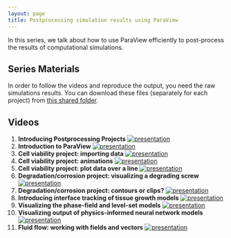 ```yaml
---
layout: page
title: Postprocessing simulation results using ParaView
---
```


In this series, we talk about how to use ParaView efficiently to post-process the results of computational simulations.

## Series Materials

In order to follow the videos and reproduce the output, you need the raw simulations results. You can download these files (separately for each project) from [this shared folder](https://drive.google.com/drive/folders/1emHuLLkXBkJoCii_4obBy9PNRlK7n1Vq?usp=sharing).

## Videos

1. **Introducing Postprocessing Projects**
[![presentation](http://img.youtube.com/vi/AFkeKoq4SXo/0.jpg)](https://www.youtube.com/watch?v=AFkeKoq4SXo)
2. **Introduction to ParaView**
[![presentation](http://img.youtube.com/vi/1HiTOdO_bus/0.jpg)](https://www.youtube.com/watch?v=1HiTOdO_bus)
3. **Cell viability project: importing data**
[![presentation](http://img.youtube.com/vi/4AGbfs9vFSQ/0.jpg)](https://www.youtube.com/watch?v=4AGbfs9vFSQ)
4. **Cell viability project: animations**
[![presentation](http://img.youtube.com/vi/1QbcKxrAaKQ/0.jpg)](https://www.youtube.com/watch?v=1QbcKxrAaKQ)
5. **Cell viability project: plot data over a line**
[![presentation](http://img.youtube.com/vi/tGi-jk2UE2U/0.jpg)](https://www.youtube.com/watch?v=tGi-jk2UE2U)
6. **Degradation/corrosion project: visualizing a degrading screw**
[![presentation](http://img.youtube.com/vi/yeBPGwP3L80/0.jpg)](https://www.youtube.com/watch?v=yeBPGwP3L80)
7. **Degradation/corrosion project: contours or clips?**
[![presentation](http://img.youtube.com/vi/Sz-eBML2pxs/0.jpg)](https://www.youtube.com/watch?v=Sz-eBML2pxs)
8. **Introducing interface tracking of tissue growth models**
[![presentation](http://img.youtube.com/vi/cA6W_0ptpl8/0.jpg)](https://www.youtube.com/watch?v=cA6W_0ptpl8)
9. **Visualizing the phase-field and level-set models**
[![presentation](http://img.youtube.com/vi/keWy6WVHwmg/0.jpg)](https://www.youtube.com/watch?v=keWy6WVHwmg)
10. **Visualizing output of physics-informed neural network models**
[![presentation](http://img.youtube.com/vi/hmKzRLc8N34/0.jpg)](https://www.youtube.com/watch?v=hmKzRLc8N34)
11. **Fluid flow: working with fields and vectors**
[![presentation](http://img.youtube.com/vi/CByh84hOslU/0.jpg)](https://www.youtube.com/watch?v=CByh84hOslU)